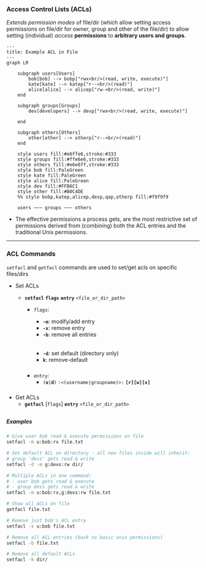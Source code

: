 ### Access Control Lists (ACLs)


_Extends permission modes_ of file/dir (which allow setting access permissions on file/dir for owner, group and other of the file/dir) to allow setting (individual) _access_ **permissions** to **arbitrary users and groups**.




```mermaid
---
title: Example ACL in File
---
graph LR

    subgraph users[Users]
        bob[bob] --> bobp["rwx<br/>(read, write, execute)"]
        kate[kate] --> katep["r--<br/>(read)"]
        alice[alice] --> alicep["rw-<br/>(read, write)"]
    end

    subgraph groups[Groups]
        dev[developers] --> devp["rwx<br/>(read, write, execute)"]

    end

    subgraph others[Others]
        other[other] --> otherp["r--<br/>(read)"]
    end

    style users fill:#e6ffe6,stroke:#333
    style groups fill:#ffe6e6,stroke:#333
    style others fill:#e6e6ff,stroke:#333
    style bob fill:PaleGreen 
    style kate fill:PaleGreen 
    style alice fill:PaleGreen  
    style dev fill:#FFB6C1
    style other fill:#B0C4DE
    %% style bobp,katep,alicep,devp,qap,otherp fill:#f9f9f9

    users ~~~ groups ~~~ others
```
- The effective permissions a process gets, are the most restrictive set of permissions derived from (combining) both the ACL entries and the traditional Unix permissions.

---

### ACL Commands

`setfacl` and `getfacl` commands are used to set/get acls on specific files/dirs

- Set ACLs
    - **`setfacl`** **`flags`** **`entry`** `<file_or_dir_path>`

        - `flags`:
            - **`-m`**: modify/add entry
            - **`-x`**: remove entry
            - **`-b`**: remove all entries
            
            ######   
            - **`-d`**: set default (directory only)
            - **`k`**:  remove-default

        #####
        - `entry`:
            - `(`**`u`**`|`**`d`**`)` `:<(username|groupname)>:` **`[r][w][x]`**

###
- Get ACLs
    - **`getfacl`** [`flags`] **`entry`** `<file_or_dir_path>`



##
##### Examples
```bash
# Give user bob read & execute permissions on file
setfacl -m u:bob:rx file.txt

# Set default ACL on directory - all new files inside will inherit:
# group 'devs' gets read & write
setfacl -d -m g:devs:rw dir/

# Multiple ACLs in one command:
# - user bob gets read & execute
# - group devs gets read & write
setfacl -m u:bob:rx,g:devs:rw file.txt

# Show all ACLs on file
getfacl file.txt

# Remove just bob's ACL entry
setfacl -x u:bob file.txt

# Remove all ACL entries (back to basic unix permissions)
setfacl -b file.txt

# Remove all default ACLs
setfacl -k dir/
```